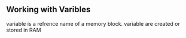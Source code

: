 Working with Varibles
---------------------

variable is a refrence name of a memory block.
variable are created or stored in RAM 